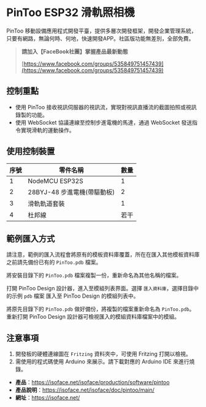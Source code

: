 # PinToo ESP32 滑軌照相機

PinToo 移動設備應用程式開發平臺，提供多層次開發框架，開發企業管理系統，只要有網路，無論何時、何地，快速開發APP。社區版功能無差別，全部免費。

> **請加入【FaceBook社團】掌握產品最新動態**
>
> [https://www.facebook.com/groups/535849751457439](https://www.facebook.com/groups/535849751457439)

## 控制重點
* 使用 PinToo 接收視訊伺服器的視訊流，實現對視訊直播流的截圖拍照或視訊錄製的功能。
* 使用 WebSocket 協議連線至控制步進電機的馬達，通過 WebSocket 發送指令實現滑軌的運動操作。

## 使用控制裝置

|序號|零件名稱|數量|
|---|---|---|
|1|NodeMCU ESP32S|1|
|2|28BYJ-48 步進電機(帶驅動板)|2|
|3|滑軌軌道套裝|1|
|4|杜邦線|若干|


## 範例匯入方式

請注意，範例的匯入流程會將原有的模板資料庫覆蓋，所在在匯入其他模板資料庫之前請先備份已有的 `PinToo.pdb` 檔案。

將安裝目錄下的 `PinToo.pdb` 檔案複製一份，重新命名為其他名稱的檔案。

打開 PinToo Design 設計器，進入至模組列表界面。選擇 `匯入資料庫`，選擇目錄中的示例 `pdb` 檔案 匯入至 PinToo Design 的模組列表中。

將原先目錄下的 `PinToo.pdb` 做好備份，將複製的檔案重新命名為 `PinToo.pdb`。重新打開 PinToo Design 設計器可檢視匯入的模組資料庫檔案中的模組。

## 注意事項

1. 開發板的硬體連線圖在 `Fritzing` 資料夾中，可使用 Fritzing 打開以檢視。
2. 需使用的程式碼使用 Arduino 來展示。請下載對應的 Arduino IDE 來進行燒錄。

* **產品**：https://isoface.net/isoface/production/software/pintoo
* **產品說明**：https://isoface.net/isoface/doc/pintoo/main/
* **網址**：https://isoface.net/